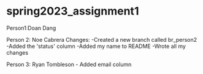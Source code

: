 # spring2023_assignment1
Person1:Doan Dang

Person 2: Noe Cabrera
Changes: -Created a new branch called br_person2
	 -Added the 'status' column
	 -Added my name to README
	 -Wrote all my changes
	 
Person 3: Ryan Tombleson - Added email column
